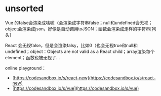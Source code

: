# unsorted

Vue 的false会渲染成啥呢（会渲染成字符串false；null和undefined会无视；object会渲染成json，好像是自动调用toJSON；函数会渲染成走样的字符串\[狗头\]

React 会无视false，但是会渲染falsy，比如0（也会无视true和null和undefined；object：Objects are not valid as a React child；array渲染每个element；函数也被无视了…

online playground：

* [https://codesandbox.io/s/react-new](https://codesandbox.io/s/react-new)
* [https://codesandbox.io/s/vue](https://codesandbox.io/s/vue)


